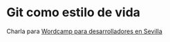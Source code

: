# Git como estilo de vida

Charla para [Wordcamp para desarrolladores en Sevilla](https://2019-developers.sevilla.wordcamp.org/informacion/programa-schedule/)
